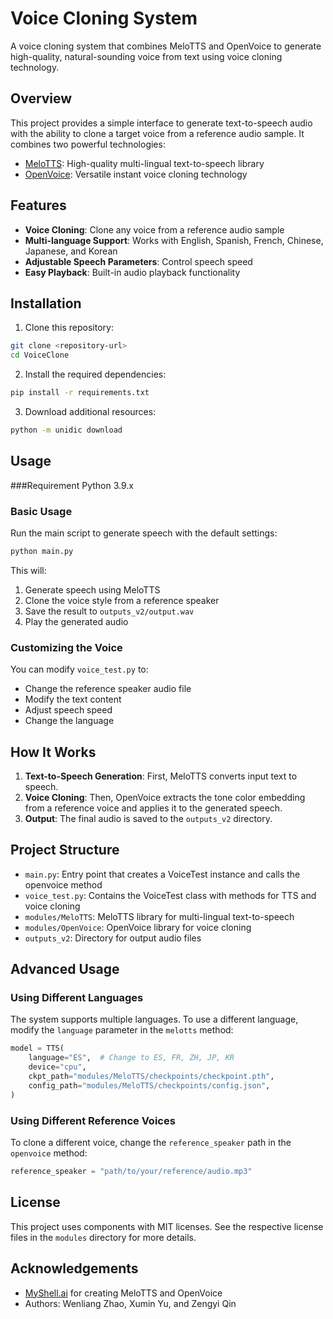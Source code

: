 # Voice Cloning System

A voice cloning system that combines MeloTTS and OpenVoice to generate high-quality, natural-sounding voice from text using voice cloning technology.

## Overview

This project provides a simple interface to generate text-to-speech audio with the ability to clone a target voice from a reference audio sample. It combines two powerful technologies:

- [MeloTTS](https://github.com/myshell-ai/MeloTTS): High-quality multi-lingual text-to-speech library
- [OpenVoice](https://github.com/myshell-ai/OpenVoice): Versatile instant voice cloning technology

## Features

- **Voice Cloning**: Clone any voice from a reference audio sample
- **Multi-language Support**: Works with English, Spanish, French, Chinese, Japanese, and Korean
- **Adjustable Speech Parameters**: Control speech speed
- **Easy Playback**: Built-in audio playback functionality

## Installation

1. Clone this repository:

```bash
git clone <repository-url>
cd VoiceClone
```

2. Install the required dependencies:

```bash
pip install -r requirements.txt
```

3. Download additional resources:

```bash
python -m unidic download
```

## Usage


###Requirement
Python 3.9.x

### Basic Usage

Run the main script to generate speech with the default settings:

```bash
python main.py
```

This will:

1. Generate speech using MeloTTS
2. Clone the voice style from a reference speaker
3. Save the result to `outputs_v2/output.wav`
4. Play the generated audio

### Customizing the Voice

You can modify `voice_test.py` to:

- Change the reference speaker audio file
- Modify the text content
- Adjust speech speed
- Change the language

## How It Works

1. **Text-to-Speech Generation**: First, MeloTTS converts input text to speech.
2. **Voice Cloning**: Then, OpenVoice extracts the tone color embedding from a reference voice and applies it to the generated speech.
3. **Output**: The final audio is saved to the `outputs_v2` directory.

## Project Structure

- `main.py`: Entry point that creates a VoiceTest instance and calls the openvoice method
- `voice_test.py`: Contains the VoiceTest class with methods for TTS and voice cloning
- `modules/MeloTTS`: MeloTTS library for multi-lingual text-to-speech
- `modules/OpenVoice`: OpenVoice library for voice cloning
- `outputs_v2`: Directory for output audio files

## Advanced Usage

### Using Different Languages

The system supports multiple languages. To use a different language, modify the `language` parameter in the `melotts` method:

```python
model = TTS(
    language="ES",  # Change to ES, FR, ZH, JP, KR
    device="cpu",
    ckpt_path="modules/MeloTTS/checkpoints/checkpoint.pth",
    config_path="modules/MeloTTS/checkpoints/config.json",
)
```

### Using Different Reference Voices

To clone a different voice, change the `reference_speaker` path in the `openvoice` method:

```python
reference_speaker = "path/to/your/reference/audio.mp3"
```

## License

This project uses components with MIT licenses. See the respective license files in the `modules` directory for more details.

## Acknowledgements

- [MyShell.ai](https://myshell.ai) for creating MeloTTS and OpenVoice
- Authors: Wenliang Zhao, Xumin Yu, and Zengyi Qin
